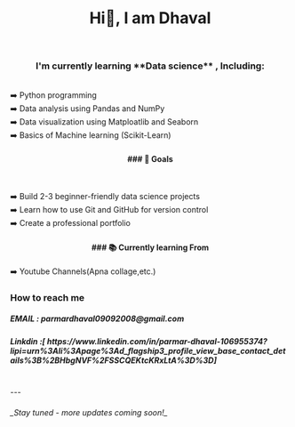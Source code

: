 <h1 align="center"> Hi👋, I am Dhaval</h1>
<br>
<h3 align="center">I'm currently learning **Data science** , Including:</h3>
<br>
➡️ Python programming<br>
➡️ Data analysis using Pandas and NumPy<br>
➡️ Data visualization using Matploatlib and Seaborn <br>
➡️ Basics of Machine learning (Scikit-Learn)<br>

<h4 align="center">### 🔭 Goals </h4>
  <br>

➡️ Build 2-3 beginner-friendly data science projects<br>
➡️ Learn how to use Git and GitHub for version control<br>
➡️ Create a professional portfolio<br>

<h4 align="center">###  📚 Currently learning From<br></h4>

➡️ Youtube Channels(Apna collage,etc.)<br>

### How to reach me <br>
<h5>EMAIL : parmardhaval09092008@gmail.com<br></h5>
<h5>Linkdin :[ https://www.linkedin.com/in/parmar-dhaval-106955374?lipi=urn%3Ali%3Apage%3Ad_flagship3_profile_view_base_contact_details%3B%2BHbgNVF%2FSSCQEKtcKRxLtA%3D%3D]<br></h5>
<br>
---
<br>
<h6>_Stay tuned - more updates coming soon!_</h6>
<br>
